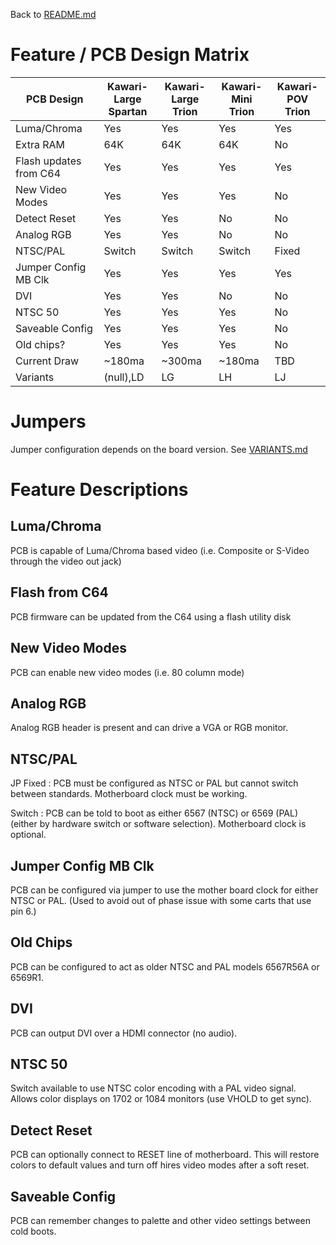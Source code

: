Back to [README.md](../README.md)

# Feature / PCB Design Matrix

PCB Design             |Kawari-Large<br>Spartan|Kawari-Large<br>Trion|Kawari-Mini<br>Trion|Kawari-POV<br>Trion|
-----------------------|------------|------|------------|----------|
Luma/Chroma            |Yes         |Yes   |Yes         |Yes       |
Extra RAM              |64K         |64K   |64K         |No        |
Flash updates from C64 |Yes         |Yes   |Yes         |Yes       |
New Video Modes        |Yes         |Yes   |Yes         |No        |
Detect Reset           |Yes         |Yes   |No          |No        |
Analog RGB             |Yes         |Yes   |No          |No        |
NTSC/PAL               |Switch      |Switch|Switch      |Fixed     |
Jumper Config MB Clk   |Yes         |Yes   |Yes         |Yes       |
DVI                    |Yes         |Yes   |No          |No        |
NTSC 50                |Yes         |Yes   |Yes         |No        |
Saveable Config        |Yes         |Yes   |Yes         |No        |
Old chips?             |Yes         |Yes   |Yes         |No        |
Current Draw           |~180ma      |~300ma|~180ma      |TBD       |
Variants               |(null),LD   |LG    |LH          |LJ        |

# Jumpers

Jumper configuration depends on the board version.  See [VARIANTS.md](VARIANTS.md)

# Feature Descriptions

## Luma/Chroma 
PCB is capable of Luma/Chroma based video (i.e. Composite or S-Video through the video out jack)

## Flash from C64
PCB firmware can be updated from the C64 using a flash utility disk

## New Video Modes
PCB can enable new video modes (i.e. 80 column mode)

## Analog RGB
Analog RGB header is present and can drive a VGA or RGB monitor.

## NTSC/PAL
JP Fixed : PCB must be configured as NTSC or PAL but cannot switch between standards. Motherboard clock must be working.

Switch : PCB can be told to boot as either 6567 (NTSC) or 6569 (PAL) (either by hardware switch or software selection). Motherboard clock is optional.

## Jumper Config MB Clk
PCB can be configured via jumper to use the mother board clock for either NTSC or PAL. (Used to avoid out of phase issue with some carts that use pin 6.)

## Old Chips
PCB can be configured to act as older NTSC and PAL models 6567R56A or 6569R1.

## DVI
PCB can output DVI over a HDMI connector (no audio).

## NTSC 50
Switch available to use NTSC color encoding with a PAL video signal. Allows color displays on 1702 or 1084 monitors (use VHOLD to get sync).

## Detect Reset
PCB can optionally connect to RESET line of motherboard.  This will restore colors to default values and turn off hires video modes after a soft reset.

## Saveable Config
PCB can remember changes to palette and other video settings between cold boots.
